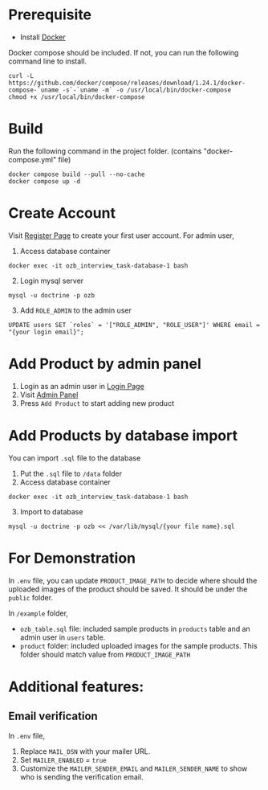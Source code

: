 # Prerequisite

- Install [Docker](https://www.docker.com/)

Docker compose should be included. If not, you can run the following command line to install.
```
curl -L https://github.com/docker/compose/releases/download/1.24.1/docker-compose-`uname -s`-`uname -m` -o /usr/local/bin/docker-compose
chmod +x /usr/local/bin/docker-compose
```

# Build
Run the following command in the project folder. (contains "docker-compose.yml" file)
```
docker compose build --pull --no-cache 
docker compose up -d
```

# Create Account
Visit [Register Page](http://localhost/register) to create your first user account.
For admin user, 
1. Access database container 
```
docker exec -it ozb_interview_task-database-1 bash
```
2. Login mysql server
```
mysql -u doctrine -p ozb
```
3. Add `ROLE_ADMIN` to the admin user
```
UPDATE users SET `roles` = '["ROLE_ADMIN", "ROLE_USER"]' WHERE email = "{your login email}";
```

# Add Product by admin panel
1. Login as an admin user in [Login Page](http://localhost/login)
2. Visit [Admin Panel](http://localhost/admin) 
3. Press `Add Product` to start adding new product

# Add Products by database import
You can import `.sql` file to the database
1. Put the `.sql` file to `/data` folder
2. Access database container 
```
docker exec -it ozb_interview_task-database-1 bash
```
3. Import to database
```
mysql -u doctrine -p ozb << /var/lib/mysql/{your file name}.sql
```

# For Demonstration
In `.env` file, you can update `PRODUCT_IMAGE_PATH` to decide where should the uploaded images of the product should be saved. It should be under the `public` folder.

In `/example` folder, 
- `ozb_table.sql` file: included sample products in `products` table and an admin user in `users` table.
- `product` folder: included uploaded images for the sample products. This folder should match value from `PRODUCT_IMAGE_PATH`

# Additional features:
## Email verification
In `.env` file, 
1. Replace `MAIL_DSN` with your mailer URL. 
2. Set `MAILER_ENABLED` = `true`
3. Customize the `MAILER_SENDER_EMAIL` and `MAILER_SENDER_NAME` to show who is sending the verification email. 
